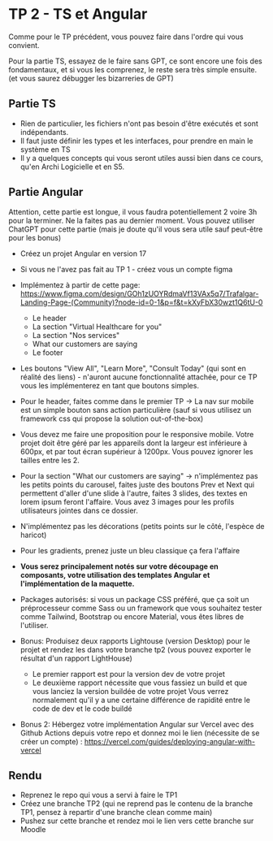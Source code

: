 # TP 2 - TS et Angular

Comme pour le TP précédent, vous pouvez faire dans l'ordre qui vous convient.

Pour la partie TS, essayez de le faire sans GPT, ce sont encore une fois des fondamentaux, et
si vous les comprenez, le reste sera très simple ensuite. (et vous saurez débugger les bizarreries de GPT)

## Partie TS

- Rien de particulier, les fichiers n'ont pas besoin d'être exécutés et sont indépendants.
- Il faut juste définir les types et les interfaces, pour prendre en main le système en TS
- Il y a quelques concepts qui vous seront utiles aussi bien dans ce cours, qu'en Archi Logicielle et en S5.

## Partie Angular

Attention, cette partie est longue, il vous faudra potentiellement 2 voire 3h pour la terminer. Ne la faites pas au dernier moment.
Vous pouvez utiliser ChatGPT pour cette partie (mais je doute qu'il vous sera utile sauf peut-être pour les bonus)

- Créez un projet Angular en version 17
- Si vous ne l'avez pas fait au TP 1 - créez vous un compte figma
- Implémentez à partir de cette page: https://www.figma.com/design/GOh1zUOYRdmaVf13VAx5q7/Trafalgar-Landing-Page-(Community)?node-id=0-1&p=f&t=kXyFbX30wzt1Q6tU-0

  - Le header
  - La section "Virtual Healthcare for you"
  - La section "Nos services"
  - What our customers are saying
  - Le footer

- Les boutons "View All", "Learn More", "Consult Today" (qui sont en réalité des liens) - n'auront aucune fonctionnalité attachée, pour ce TP vous les implémenterez en
  tant que boutons simples.

- Pour le header, faites comme dans le premier TP -> La nav sur mobile est un simple bouton sans action particulière (sauf si vous utilisez un framework css qui propose la solution out-of-the-box)

- Vous devez me faire une proposition pour le responsive mobile. Votre projet doit être géré par les appareils dont la largeur est inférieure à 600px, et par tout écran supérieur à 1200px. Vous pouvez ignorer les tailles entre les 2.

- Pour la section "What our customers are saying" -> n'implémentez pas les petits points du carousel, faites juste des boutons Prev et Next qui permettent d'aller d'une slide à l'autre, faites 3 slides, des textes en lorem ipsum feront l'affaire. Vous avez 3 images pour les profils utilisateurs jointes dans ce dossier.

- N'implémentez pas les décorations (petits points sur le côté, l'espèce de haricot)
- Pour les gradients, prenez juste un bleu classique ça fera l'affaire

- **Vous serez principalement notés sur votre découpage en composants, votre utilisation des templates Angular et l'implémentation de la maquette.**

- Packages autorisés: si vous un package CSS préféré, que ça soit un préprocesseur comme Sass ou un framework que vous souhaitez tester comme Tailwind, Bootstrap ou encore Material, vous êtes libres de l'utiliser.

- Bonus: Produisez deux rapports Lightouse (version Desktop) pour le projet et rendez les dans votre branche tp2 (vous pouvez exporter le résultat d'un rapport LightHouse)

  - Le premier rapport est pour la version dev de votre projet
  - Le deuxième rapport nécessite que vous fassiez un build et que vous lanciez la version buildée de votre projet
    Vous verrez normalement qu'il y a une certaine différence de rapidité entre le code de dev et le code buildé

- Bonus 2: Hébergez votre implémentation Angular sur Vercel avec des Github Actions depuis votre repo et donnez moi le lien (nécessite de se créer un compte) : https://vercel.com/guides/deploying-angular-with-vercel

## Rendu

- Reprenez le repo qui vous a servi à faire le TP1
- Créez une branche TP2 (qui ne reprend pas le contenu de la branche TP1, pensez à repartir d'une branche clean comme main)
- Pushez sur cette branche et rendez moi le lien vers cette branche sur Moodle
